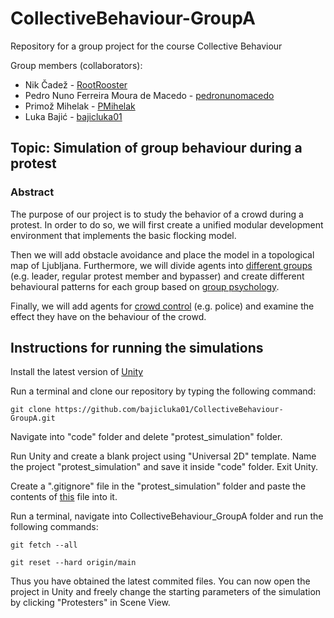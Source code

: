 # CollectiveBehaviour-GroupA
Repository for a group project for the course Collective Behaviour




Group members (collaborators):
- Nik Čadež - [RootRooster](https://github.com/RootRooster) 
- Pedro Nuno Ferreira Moura de Macedo - [pedronunomacedo](https://github.com/pedronunomacedo) 
- Primož Mihelak - [PMihelak](https://github.com/PMihelak) 
- Luka Bajić - [bajicluka01](https://github.com/bajicluka01) 




## Topic: Simulation of group behaviour during a protest



### Abstract

The purpose of our project is to study the behavior of a crowd during a protest. In order to do so, we will first create a unified modular development environment that implements the basic flocking model. 

Then we will add obstacle avoidance and place the model in a topological map of Ljubljana. Furthermore, we will divide agents into [different groups](https://www.researchgate.net/publication/281938638_Agent-Based_modeling_of_protests_and_violent_confrontation_a_micro-situational_multi-player_contextual_rule-based_approach) (e.g. leader, regular protest member and bypasser) and create different behavioural patterns for each group based on [group psychology](https://repozitorij.uni-lj.si/IzpisGradiva.php?id=66052). 

Finally, we will add agents for [crowd control](https://www.researchgate.net/publication/347869556_Testing_Various_Riot_Control_Police_Formations_through_Agent-Based_Modeling_and_Simulation) (e.g. police) and examine the effect they have on the behaviour of the crowd. 




## Instructions for running the simulations

Install the latest version of [Unity](https://unity.com/download)

Run a terminal and clone our repository by typing the following command:
```
git clone https://github.com/bajicluka01/CollectiveBehaviour-GroupA.git
```

Navigate into "code" folder and delete "protest_simulation" folder.

Run Unity and create a blank project using "Universal 2D" template. Name the project "protest_simulation" and save it inside "code" folder. Exit Unity.

Create a ".gitignore" file in the "protest_simulation" folder and paste the contents of [this](https://github.com/bajicluka01/CollectiveBehaviour-GroupA/blob/main/code/protest_simulation/.gitignore) file into it.

Run a terminal, navigate into CollectiveBehaviour_GroupA folder and run the following commands:
```
git fetch --all
```

```
git reset --hard origin/main
```

Thus you have obtained the latest commited files. You can now open the project in Unity and freely change the starting parameters of the simulation by clicking "Protesters" in Scene View.

